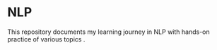 # NLP
This repository documents my learning journey in NLP  with hands-on practice of various topics . 
